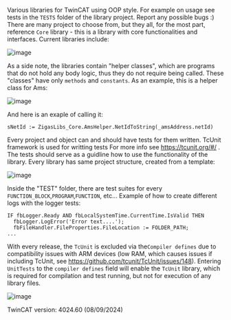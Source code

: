 Various libraries for TwinCAT using OOP style. For example on usage see tests in the ```TESTS``` folder of the library project. Report any possible bugs :) 
There are many project to choose from, but they all, for the most part, reference ```Core``` library - this is a library with core functionalities and interfaces.
Current libraries include:

![image](https://github.com/user-attachments/assets/bf4680c3-8d59-4b66-9030-134ba29e08c1)



As a side note, the libraries contain "helper classes", which are programs that do not hold any body logic, thus they do not require being called. These "classes" have only ```methods``` and ```constants```. As an example, this is a helper class for Ams:

![image](https://github.com/user-attachments/assets/75aac691-a353-4d93-a660-af2455a43738)

And here is an exaple of calling it:

```
sNetId := ZigasLibs_Core.AmsHelper.NetIdToString(_amsAddress.netId)
```

Every project and object can and should have tests for them written. TcUnit framework is used for writting tests For more info see https://tcunit.org/#/ . The tests should serve as a guidline how to use the functionality of the library. Every library has same project structure, created from a template:

![image](https://github.com/user-attachments/assets/f9c60dcf-0ec2-45c2-91bf-91beabd425dd)

Inside the "TEST" folder, there are test suites for  every ```FUNCTION_BLOCK```,```PROGRAM```,```FUNCTION```, etc... Example of how to create different logs with the logger tests:

```
IF fbLogger.Ready AND fbLocalSystemTime.CurrentTime.IsValid THEN
  fbLogger.LogError('Error text....');
  fbFileHandler.FileProperties.FileLocation := FOLDER_PATH;
...
```


With every release, the ```TcUnit``` is excluded via the```Compiler defines``` due to compatibility issues with ARM devices (low RAM, which causes issues if including TcUnit, see https://github.com/tcunit/TcUnit/issues/148). Entering ```UnitTests``` to the ```compiler defines``` field will enable the ```TcUnit``` library, which is required for compilation and test running, but not for execution of any library files.

![image](https://github.com/user-attachments/assets/96ea302a-bb07-4d89-8e01-e3667cdce538)



TwinCAT version: 4024.60 (08/09/2024)
